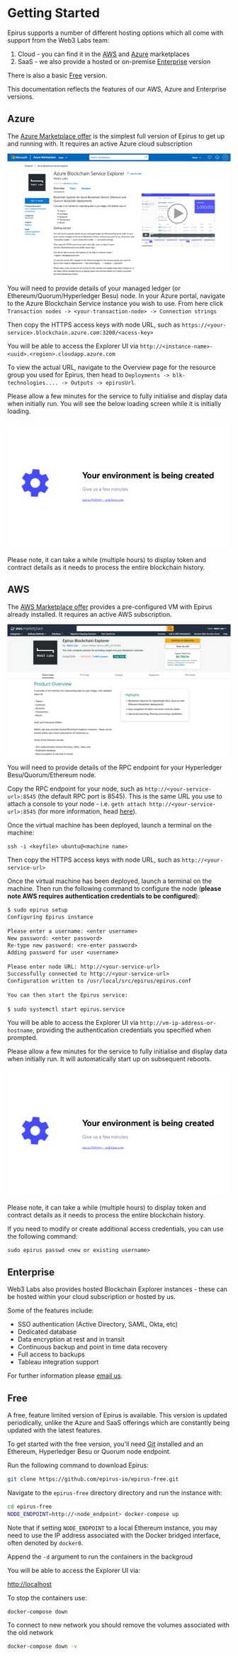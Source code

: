 # Getting Started

Epirus supports a number of different hosting options which all come with support from the Web3 Labs team:

1. Cloud - you can find it in the [AWS](https://web3labs.com/aws-offer) and [Azure](https://web3labs.com/azure-offer) marketplaces
1. SaaS - we also provide a hosted or on-premise [Enterprise](#enterprise) version

There is also a basic [Free](#free) version.

This documentation reflects the features of our AWS, Azure and Enterprise versions.

## Azure

The [Azure Marketplace offer](https://web3labs.com/azure-offer) is the simplest full version of Epirus 
to get up and running with. It requires an active Azure cloud subscription

![Azure Marketplace offer](./img/azure_offer.png)

You will need to provide details of your managed ledger (or Ethereum/Quorum/Hyperledger Besu) node. In your Azure portal, navigate to the Azure Blockchain Service instance you wish to use. From here click `Transaction nodes -> <your-transaction-node> -> Connection strings`

Then copy the HTTPS access keys with node URL, such as `https://<your-service>.blockchain.azure.com:3200/<acess-key>`

You will be able to access the Explorer UI via `http://<instance-name>-<uuid>.<region>.cloudapp.azure.com`

To view the actual URL, navigate to the Overview page for the resource group you used for Epirus, then head to `Deployments -> blk-technologies.... -> Outputs -> epirusUrl`.

Please allow a few minutes for the service to fully initialise and display data when initially run. You will see the below loading screen while it is initially loading.

![loading screen](./img/loading.png)

Please note, it can take a while (multiple hours) to display token and contract details as it needs to process the entire blockchain history.

## AWS

The [AWS Marketplace offer](https://web3labs.com/aws-offer) provides a pre-configured VM with 
Epirus already installed. It requires an active AWS subscription.

![AWS Marketplace offer](./img/aws_offer.png)

You will need to provide details of the RPC endpoint for your Hyperledger Besu/Quorum/Ethereum node. 

Copy the RPC endpoint for your node, such as `http://<your-service-url>:8545` (the default RPC port is 8545). This is the same URL you use to attach a console to your node - i.e. `geth attach http://<your-service-url>:8545` (for more information, head [here](https://github.com/ethereum/wiki/wiki/JSON-RPC#json-rpc-endpoint)).

Once the virtual machine has been deployed, launch a terminal on the machine:

```console
ssh -i <keyfile> ubuntu@<machine name>
```

Then copy the HTTPS access keys with node URL, such as `http://<your-service-url>`

Once the virtual machine has been deployed, launch a terminal on the machine. Then run the following command to configure the node (**please note AWS requires authentication credentials to be configured**):

```console
$ sudo epirus setup
Configuring Epirus instance

Please enter a username: <enter username>
New password: <enter password>
Re-type new password: <re-enter password>
Adding password for user <username>

Please enter node URL: http://<your-service-url>
Successfully connected to http://<your-service-url>
Configuration written to /usr/local/src/epirus/epirus.conf

You can then start the Epirus service:

$ sudo systemctl start epirus.service
```

You will be able to access the Explorer UI via `http://vm-ip-address-or-hostname`, providing the authentication credentials you specified when prompted.

Please allow a few minutes for the service to fully initialise and display data when initially run. It will automatically start up on subsequent reboots.

![loading screen](./img/loading.png)

Please note, it can take a while (multiple hours) to display token and contract details as it needs to process the entire blockchain history.

If you need to modify or create additional access credentials, you can use the following command:

```console
sudo epirus passwd <new or existing username>
```

## Enterprise

Web3 Labs also provides hosted Blockchain Explorer instances - these can be hosted within your cloud subscription or hosted by us.

Some of the features include:

- SSO authentication (Active Directory, SAML, Okta, etc)
- Dedicated database
- Data encryption at rest and in transit
- Continuous backup and point in time data recovery
- Full access to backups
- Tableau integration support 

For further information please [email us](mailto:hi@web3labs.com). 


## Free 

A free, feature limited version of Epirus is available. This version is updated periodically, unlike the Azure and SaaS offerings which are constantly being updated with the latest features.

To get started with the free version, you'll need [Git](https://git-scm.com/) installed and an Ethereum, Hyperledger Besu or Quorum node endpoint. 

Run the following command to download Epirus:

```bash
git clone https://github.com/epirus-io/epirus-free.git
```

Navigate to the `epirus-free` directory directory and run the instance with:

```bash
cd epirus-free
NODE_ENDPOINT=http://<node_endpoint> docker-compose up
```

Note that if setting `NODE_ENDPOINT` to a local Ethereum instance, you may need to use the IP address associated with the Docker bridged interface, often denoted by `docker0`.

Append the `-d` argument to run the containers in the backgroud

You will be able to access the Explorer UI via:

[http://localhost](http://localhost/)

To stop the containers use:

```bash
docker-compose down
```

To connect to new network you should remove the volumes associated with the old network

```bash
docker-compose down -v
```

